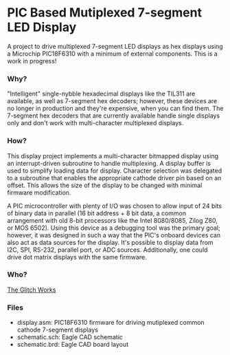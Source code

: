 PIC Based Mutiplexed 7-segment LED Display
==========================================

A project to drive multiplexed 7-segment LED displays as hex displays using a Microchip PIC18F6310 with a minimum of external components. This is a work in progress!

### Why?

"Intelligent" single-nybble hexadecimal displays like the TIL311 are available, as well as 7-segment hex decoders; however, these devices are no longer in production and they're expensive, when you can find them. The 7-segment hex decoders that are currently available handle single displays only and don't work with multi-character multiplexed displays.

### How?

This display project implements a multi-character bitmapped display using an interrupt-driven subroutine to handle multiplexing. A display buffer is used to simplify loading data for display. Character selection was delegated to a subroutine that enables the appropriate cathode driver pin based on an offset. This allows the size of the display to be changed with minimal firmware modification.

A PIC microcontroller with plenty of I/O was chosen to allow input of 24 bits of binary data in parallel (16 bit address + 8 bit data, a common arrangement with old 8-bit processors like the Intel 8080/8085, Zilog Z80, or MOS 6502). Using this device as a debugging tool was the primary goal; however, it was designed in such a way that the PIC's onboard devices can also act as data sources for the display. It's possible to display data from I2C, SPI, RS-232, parallel port, or ADC sources. Additionally, one could drive dot matrix displays with the same firmware.

### Who?

[The Glitch Works](http://www.glitchwrks.com/)

### Files

* display.asm: PIC18F6310 firmware for driving mutiplexed common cathode 7-segment displays
* schematic.sch: Eagle CAD schematic
* schematic.brd: Eagle CAD board layout
